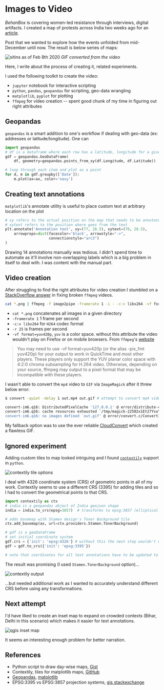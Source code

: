 # Images to Video

*BehanBox* is covering women-led resistance through interviews, digital artifacts. I created a map of protests across India two weeks ago for an [article](https://www.behanbox.com/women-led-protest-map-against-citizenship-laws-in-india/).

Post that we wanted to explore how the events unfolded from mid-December until now. The result is below series of maps:

![sitins as of Feb 8th 2020](../../../../images/sitins.gif)
*GIF converted from the video*

Here, I write about the process of creating it, related experiments.

I used the following toolkit to create the video:

- `jupyter` notebook for interactive scripting
- `python`, `pandas`, `geopandas` for scripting, geo-data wrangling
- `matplotlib`, `pyplot` for plotting
- `ffmpeg` for video creation -- spent good chunk of my time in figuring out right attributes

## Geopandas
`geopandas` is a smart addition to one's workflow if dealing with geo-data (ex: addresses or latitude/longitude). One can 

```py
import geopandas
# df is a dataframe where each row has a latitude, longitude for a given data point
gdf = geopandas.GeoDataFrame(
    df, geometry=geopandas.points_from_xy(df.Longitude, df.Latitude))

# loop through each item and plot as a point
for d, m in gdf.groupby(['Date']):
    m.plot(ax=ax, color='navy')
```

## Creating text annotations
`matplotlib`'s annotate utility is useful to place custom text at arbitrary location on the plot

```py
# xy refers to the actual position on the map that needs to be annotated
# xytext refers to the position where goes from the text
plt.annotate('Annotation text', xy=(77, 28.5), xytext=(70, 28.5),
    arrowprops=dict(facecolor='black', arrowstyle="->",
                    connectionstyle="arc3")
)
```

Drawing 14 annotations manually was tedious. I didn't spend time to automate as it'll involve non-overlapping labels which is a big problem in itself to deal with. I was content with the manual part.

## Video creation

After struggling to find the right attributes for video creation I stumbled on a [StackOverflow answer](https://stackoverflow.com/questions/46397240/ffmpeg-image2pipe-producing-broken-video) in fixing broken `ffmpeg` videos.

```bash
cat *.png | ffmpeg -f image2pipe -framerate 1 -i - -c:v libx264 -vf format=yuv420p -r 25 sitins.mp4
```
- `cat *.png` concatenates all images in a given directory
- `-framerate 1` 1 frame per second
- `-c:v libx264` for `H264` codec format
- `-r 25` is frames per second
- `-vf format=yuv420p`, `yuv` is a color space. without this attribute the video wouldn't play on Firefox or on mobile browsers. From `ffmpeg`'s [website](https://trac.ffmpeg.org/wiki/Encode/H.264)

> You may need to use -vf format=yuv420p (or the alias -pix_fmt yuv420p) for your output to work in QuickTime and most other players.
> These players only support the YUV planar color space with 4:2:0 chroma subsampling for H.264 video.
> Otherwise, depending on your source, ffmpeg may output to a pixel format that may be incompatible with these players. 

I wasn't able to convert the `mp4` video to `GIF` via `ImageMagick` after it threw below error:

```bash
$ convert -quiet -delay 1 out.mp4 out.gif # attempt to convert mp4 video to GIF

convert-im6.q16: DistributedPixelCache '127.0.0.1' @ error/distribute-cache.c/ConnectPixelCacheServer/244.
convert-im6.q16: cache resources exhausted `/tmp/magick-22502x1Et27YsuYN2.pam' @ error/cache.c/OpenPixelCache/3984.
convert-im6.q16: no images defined `out.gif' @ error/convert.c/ConvertImageCommand/3258.
```

My fallback option was to use the ever reliable [CloudConvert](https://cloudconvert.com/) which created a flawless GIF.

## Ignored experiment
Adding custom tiles to map looked intriguing and I found [`contextily`](https://github.com/darribas/contextily) support in `python`.

![contextily tile options](https://raw.githubusercontent.com/darribas/contextily/master/tiles.png)

I deal with 4326 coordinate system (CRS) of geometric points in all of my work. Contextily seems to use a different CRS (3395) for adding tiles and so I had to convert the geometrical points to that CRS.

```py
import contextily as ctx
# india is a geopandas object of India geojson shape
india = india.to_crs(epsg=3857)  # transforms to epsg:3857 (elliptical mercator) projection

# adds basemap with Stamen design's Toner Background tile
ctx.add_basemap(ax, url=ctx.providers.Stamen.TonerBackground)

# gdf is a geoDataFrame
# set initial coordinate system
gdf.crs = {'init': 'epsg:4326'} # without this the next step wouldn't work as it needs a base CRS
gdf = gdf.to_crs({'init': 'epsg:3395'})

# note that coordinates for all text annotations have to be updated to the adopted CRS. It's easy to do that if axis isn't turned off and by trial and error.
```

The result was promising (I used `Stamen.TonerBackground` option)...

![contextily output](../../../../images/sitins-contextily.gif)

...but needed additional work as I wanted to accurately understand different CRS before using any transformations.

## Next attempt

I'd have liked to create an inset map to expand on crowded contexts (Bihar, Delhi in this scenario) which makes it easier for text annotations.

![qgis inset map](http://nyalldawson.net/wp-content/uploads/2014/01/demo_map.png)

It seems an interesting enough problem for better narration.

## References

- Python script to draw day-wise maps, [Gist](https://gist.github.com/bkamapantula/fdeb9993e5944edfa6dff08763775418)
- Contextily, tiles for matplotlib maps, [GitHub](https://github.com/darribas/contextily)
- [Geopandas](https://geopandas.org/), [matplotlib](https://matplotlib.org/)
- EPSG:3395 vs EPSG:3857 projection systems, [gis stackexchange](https://gis.stackexchange.com/questions/259121/transformation-functions-for-epsg3395-projection-vs-epsg3857)
